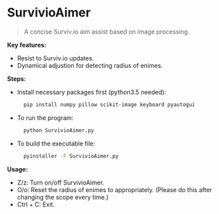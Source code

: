 # SurvivioAimer

> A concise Surviv.io aim assist based on image processing.

**Key features:**

* Resist to Surviv.io updates.
* Dynamical adjustion for detecting radius of enimes.

**Steps:**  

* Install necessary packages first (python3.5 needed):  
  ```bash
	pip install numpy pillow scikit-image keyboard pyautogui
	```

* To run the program:
  ```bash
	python SurvivioAimer.py
	```

* To build the executable file:
  ```bash
	pyinstaller -F SurvivioAimer.py
	```

**Usage:**
* Z/z: Turn on/off SurvivioAimer.
* O/o: Reset the radius of enimes to appropriately. (Please do this after changing the scope every time.) 
* Ctrl + C: Exit.


